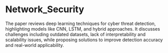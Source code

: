 # Network_Security
The paper reviews deep learning techniques for cyber threat detection, highlighting models like CNN, LSTM, and hybrid approaches. It discusses challenges including outdated datasets, lack of interpretability and scalability issues, while proposing solutions to improve detection accuracy and real-world applicability.
